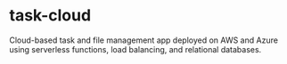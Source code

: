# task-cloud
Cloud-based task and file management app deployed on AWS and Azure using serverless functions, load balancing, and relational databases.
